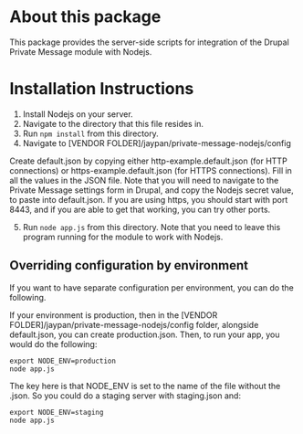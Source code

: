 # About this package #

This package provides the server-side scripts for integration of the Drupal
Private Message module with Nodejs.

# Installation Instructions #

1. Install Nodejs on your server.
2. Navigate to the directory that this file resides in.
3. Run `npm install` from this directory.
4. Navigate to [VENDOR FOLDER]/jaypan/private-message-nodejs/config

Create default.json by copying either http-example.default.json (for HTTP
connections) or https-example.default.json (for HTTPS connections). Fill in all
the values in the JSON file. Note that you will need to navigate to the Private
Message settings form in Drupal, and copy the Nodejs secret value, to paste into
default.json. If you are using https, you should start with port 8443, and if
you are able to get that working, you can try other ports.

5. Run `node app.js` from this directory. Note that you need to leave this
   program running for the module to work with Nodejs.


## Overriding configuration by environment

If you want to have separate configuration per environment, you can do the
following.

If your environment is production, then in the
[VENDOR FOLDER]/jaypan/private-message-nodejs/config folder, alongside
default.json, you can create production.json. Then, to run your app, you would
do the following:

```
export NODE_ENV=production
node app.js
```

The key here is that NODE_ENV is set to the name of the file without the .json.
So you could do a staging server with staging.json and:

```
export NODE_ENV=staging
node app.js
```
